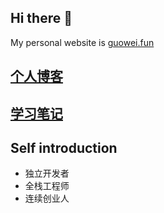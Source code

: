 ## Hi there 👋
My personal website is [guowei.fun](https://www.guowei.fun/)

## [个人博客](https://www.guowei.fun/)
## [学习笔记](https://study.guowei.fun/)

## Self introduction
* 独立开发者
* 全栈工程师
* 连续创业人

<!--
**ygweric/ygweric** is a ✨ _special_ ✨ repository because its `README.md` (this file) appears on your GitHub profile.

Here are some ideas to get you started:

- 🔭 I’m currently working on ...
- 🌱 I’m currently learning ...
- 👯 I’m looking to collaborate on ...
- 🤔 I’m looking for help with ...
- 💬 Ask me about ...
- 📫 How to reach me: ...
- 😄 Pronouns: ...
- ⚡ Fun fact: ...
-->
